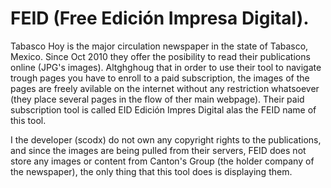 # FEID (Free Edición Impresa Digital).

Tabasco Hoy is the major circulation newspaper in the state of Tabasco, Mexico. Since Oct 2010 they offer the posibility to read their publications online (JPG's images). Altghghoug that in order to use their tool to navigate trough pages you have to enroll to a paid subscription, the images of the pages are freely avilable on the internet without any restriction whatsoever (they place several pages in the flow of ther main webpage). Their paid subscription tool is called EID Edición Impres Digital alas the FEID name of this tool.

I the developer (scodx) do not own any copyright rights to the publications, and since the images are being pulled from their servers, FEID does not store any images or content from Canton's Group (the holder company of the newspaper), the only thing that this tool does is displaying them.
